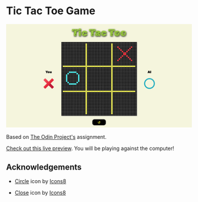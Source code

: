 # Tic Tac Toe Game

![Tic-tac-toe game](images/game-dashboard.png)

Based on [The Odin Project's](https://www.theodinproject.com/lessons/node-path-javascript-tic-tac-toe) assignment.

[Check out this live preview](https://nskills-lab.github.io/tic-tac-toe/).
You will be playing against the computer!

## Acknowledgements

- <a target="_blank" href="https://icons8.com/icon/18722/circle">Circle</a> icon by <a target="_blank" href="https://icons8.com">Icons8</a>

- <a target="_blank" href="https://icons8.com/icon/OZuepOQd0omj/close">Close</a> icon by <a target="_blank" href="https://icons8.com">Icons8</a>
